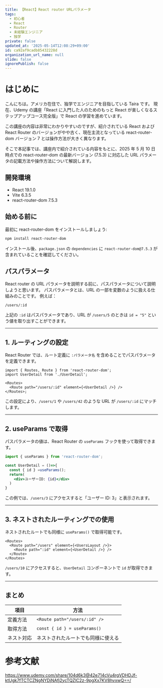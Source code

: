 ```yaml
---
title: 【React】React router URLパラメータ
tags:
  - 初心者
  - React
  - Router
  - 未経験エンジニア
  - 独学
private: false
updated_at: '2025-05-14T12:08:29+09:00'
id: ca92af9cadb85432228d
organization_url_name: null
slide: false
ignorePublish: false
---
```


# はじめに

こんにちは。アメリカ在住で、独学でエンジニアを目指している Taira です。
現在、Udemy の講座「React に入門した人のためのもっと React が楽しくなるステップアップコース完全版」で React の学習を進めています。

この講座の内容は非常にわかりやすいのですが、紹介されている React および React Router のバージョンがやや古く、現在主流となっている react-router-dom バージョン 7 とは操作方法が大きく異なります。

そこで本記事では、講座内で紹介されている内容をもとに、2025 年 5 月 10 日時点での react-router-dom の最新バージョン (7.5.3) に対応した URL パラメータの記載方法や操作方法について解説します。

## 開発環境

- React 19.1.0
- Vite 6.3.5
- react-router-dom 7.5.3

## 始める前に

最初に react-router-dom をインストールしましょう:

```bash
npm install react-router-dom
```

インストール後、`package.json` の `dependencies` に `react-router-dom@7.5.3` が含まれていることを確認してください。

## パスパラメータ

React router の URL パラメータを説明する前に、パスパラメータについて説明しようと思います。
パスパラメータとは、URL の一部を変数のように扱える仕組みのことです。
例えば：

```
/users/:id
```

上記の `:id` はパスパラメータであり、URL が `/users/5` のときは `id = "5"` という値を取り出すことができます。

---

## 1. ルーティングの設定

React Router では、ルート定義に `:パラメータ名` を含めることでパスパラメータを定義できます。

```tsx
import { Routes, Route } from 'react-router-dom';
import UserDetail from './UserDetail';

<Routes>
  <Route path="/users/:id" element={<UserDetail />} />
</Routes>;
```

この設定により、`/users/1` や `/users/42` のような URL が `/users/:id` にマッチします。

---

## 2. useParams で取得

パスパラメータの値は、React Router の `useParams` フックを使って取得できます。

```jsx:UserDetail.jsx
import { useParams } from 'react-router-dom';

const UserDetail = ()=>{
  const { id } =useParams();
  return(
    <div>ユーザーID: {id}</div>
  )
}


```

この例では、`/users/3` にアクセスすると「ユーザー ID: 3」と表示されます。

---

## 3. ネストされたルーティングでの使用

ネストされたルートでも同様に `useParams()` で取得可能です。

```tsx
<Routes>
  <Route path="/users" element={<UsersLayout />}>
    <Route path=":id" element={<UserDetail />} />
  </Route>
</Routes>
```

`/users/10` にアクセスすると、`UserDetail` コンポーネントで `id` が取得できます。

---

## まとめ

| 項目       | 方法                               |
| ---------- | ---------------------------------- |
| 定義方法   | `<Route path="/users/:id" />`      |
| 取得方法   | `const { id } = useParams()`       |
| ネスト対応 | ネストされたルートでも同様に使える |

# 参考文献

https://www.udemy.com/share/104d6k3@42e714cVu4rgVDHDJf-ktUgk7fTCTCZNgNYDjNAfj2ycTQZlC2z-9pgXx7KV8hvxwQ==/
